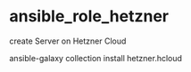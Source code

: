 # ansible_role_hetzner
create Server on Hetzner Cloud

ansible-galaxy collection install hetzner.hcloud
